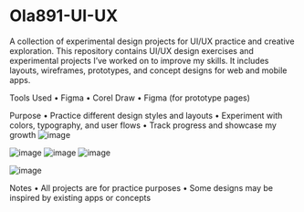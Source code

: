 # Ola891-UI-UX
A collection of experimental design projects for UI/UX practice and creative exploration.
This repository contains UI/UX design exercises and experimental projects I’ve worked on to improve my skills. It includes layouts, wireframes, prototypes, and concept designs for web and mobile apps.

Tools Used
	•	Figma
	•	Corel Draw
	•	Figma (for prototype pages)

Purpose
	•	Practice different design styles and layouts
	•	Experiment with colors, typography, and user flows
	•	Track progress and showcase my growth
![image](https://github.com/user-attachments/assets/d25ef263-72eb-437c-b725-dc26d0fae736)

![image](https://github.com/user-attachments/assets/846f51a0-99fd-437c-b7a7-7bb53781b03a)
![image](https://github.com/user-attachments/assets/8ea9ab3e-9566-40f1-924f-5225e3ba36c5)
![image](https://github.com/user-attachments/assets/98a9228b-9a57-4320-bb05-cc40d7e1f6c2)

![image](https://github.com/user-attachments/assets/27d26ac4-f16e-4fbd-9e4f-a7129001279f)

Notes
	•	All projects are for practice purposes
	•	Some designs may be inspired by existing apps or concepts

